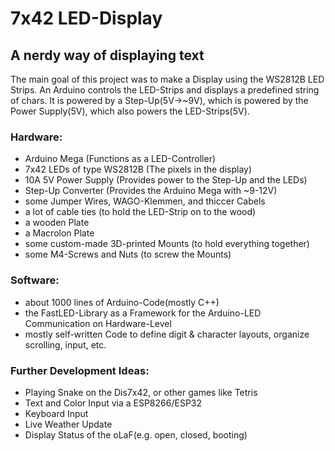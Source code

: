 # 7x42 LED-Display
## A nerdy way of displaying text

The main goal of this project was to make a Display using the WS2812B LED Strips. An Arduino controls the LED-Strips and displays a predefined string of chars. It is powered by a Step-Up(5V->~9V), which is powered by the Power Supply(5V), which also powers the LED-Strips(5V).

### Hardware:
- Arduino Mega (Functions as a LED-Controller)
- 7x42 LEDs of type WS2812B (The pixels in the display)
- 10A 5V Power Supply (Provides power to the Step-Up and the LEDs)
- Step-Up Converter (Provides the Arduino Mega with ~9-12V)
- some Jumper Wires, WAGO-Klemmen, and thiccer Cabels
- a lot of cable ties (to hold the LED-Strip on to the wood)
- a wooden Plate
- a Macrolon Plate
- some custom-made 3D-printed Mounts (to hold everything together)
- some M4-Screws and Nuts (to screw the Mounts)

### Software:
- about 1000 lines of Arduino-Code(mostly C++)
- the FastLED-Library as a Framework for the Arduino-LED Communication on Hardware-Level
- mostly self-written Code to define digit & character layouts, organize scrolling, input, etc.

### Further Development Ideas:
- Playing Snake on the Dis7x42, or other games like Tetris
- Text and Color Input via a ESP8266/ESP32
- Keyboard Input
- Live Weather Update
- Display Status of the oLaF(e.g. open, closed, booting)
